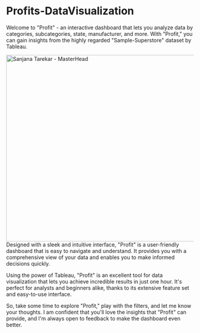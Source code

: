 # Profits-DataVisualization
Welcome to "Profit" - an interactive dashboard that lets you analyze data by categories, subcategories, state, manufacturer, and more. With "Profit," you can gain insights from the highly regarded "Sample-Superstore" dataset by Tableau.

<img src="https://www.tableau.com/sites/default/files/2022-08/Products_Reader_Hero.png" alt="Sanjana Tarekar - MasterHead" width="900" height="500" style="float:left; margin-right:30px;">

Designed with a sleek and intuitive interface, "Profit" is a user-friendly dashboard that is easy to navigate and understand. It provides you with a comprehensive view of your data and enables you to make informed decisions quickly.

Using the power of Tableau, "Profit" is an excellent tool for data visualization that lets you achieve incredible results in just one hour. It's perfect for analysts and beginners alike, thanks to its extensive feature set and easy-to-use interface.

So, take some time to explore "Profit," play with the filters, and let me know your thoughts. I am confident that you'll love the insights that "Profit" can provide, and I'm always open to feedback to make the dashboard even better.
